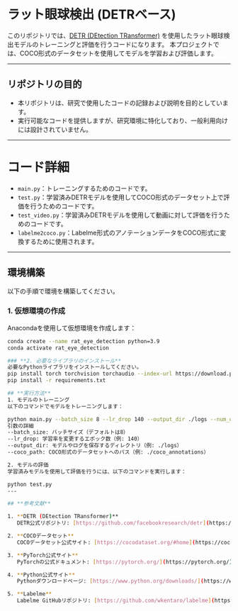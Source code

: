 # ラット眼球検出 (DETRベース)

このリポジトリでは、[DETR (DEtection TRansformer)](https://github.com/facebookresearch/detr) を使用したラット眼球検出モデルのトレーニングと評価を行うコードになります。 
本プロジェクトでは、COCO形式のデータセットを使用してモデルを学習および評価します。

---

## **リポジトリの目的**

- 本リポジトリは、研究で使用したコードの記録および説明を目的としています。
- 実行可能なコードを提供しますが、研究環境に特化しており、一般利用向けには設計されていません。

---

# コード詳細

- `main.py`：トレーニングするためのコードです。
- `test.py`：学習済みDETRモデルを使用してCOCO形式のデータセット上で評価を行うためのコードです。
- `test_video.py`：学習済みDETRモデルを使用して動画に対して評価を行うためのコードです。
- `labelme2coco.py`：Labelme形式のアノテーションデータをCOCO形式に変換するために使用されます。

---

## 環境構築

以下の手順で環境を構築してください。

### **1. 仮想環境の作成**

Anacondaを使用して仮想環境を作成します：

```bash
conda create --name rat_eye_detection python=3.9
conda activate rat_eye_detection

### **2. 必要なライブラリのインストール**
必要なPythonライブラリをインストールしてください。
pip install torch torchvision torchaudio --index-url https://download.pytorch.org/whl/cu118
pip install -r requirements.txt

## **実行方法**
1. モデルのトレーニング
以下のコマンドでモデルをトレーニングします：

python main.py --batch_size 8 --lr_drop 140 --output_dir ./logs --num_queries 1 --coco_path ./coco_annotations
引数の詳細
--batch_size: バッチサイズ（デフォルトは8）
--lr_drop: 学習率を変更するエポック数（例: 140）
--output_dir: モデルやログを保存するディレクトリ（例: ./logs）
--coco_path: COCO形式のデータセットへのパス（例: ./coco_annotations）

2. モデルの評価
学習済みモデルを使用して評価を行うには、以下のコマンドを実行します：

python test.py
---

## **参考文献**

1. **DETR (DEtection TRansformer)**  
   DETR公式リポジトリ: [https://github.com/facebookresearch/detr](https://github.com/facebookresearch/detr)

2. **COCOデータセット**  
   COCOデータセット公式サイト: [https://cocodataset.org/#home](https://cocodataset.org/#home)

3. **PyTorch公式サイト**  
   PyTorchの公式ドキュメント: [https://pytorch.org/](https://pytorch.org/)

4. **Python公式サイト**  
   Pythonダウンロードページ: [https://www.python.org/downloads/](https://www.python.org/downloads/)

5. **Labelme**  
   Labelme GitHubリポジトリ: [https://github.com/wkentaro/labelme](https://github.com/wkentaro/labelme)
